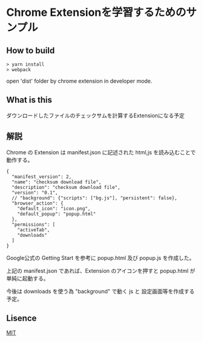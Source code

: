 # Chrome Extensionを学習するためのサンプル

## How to build

```
> yarn install
> webpack
```

open 'dist' folder by chrome extension in developer mode.

## What is this
ダウンロードしたファイルのチェックサムを計算するExtensionになる予定


## 解説
Chrome の Extension は manifest.json に記述された html,js を読み込むことで動作する。


```
{
  "manifest_version": 2,
  "name": "checksum download file",
  "description": "checksum download file",
  "version": "0.1",
  // "background": {"scripts": ["bg.js"], "persistent": false},
  "browser_action": {
    "default_icon": "icon.png",
    "default_popup": "popup.html"
  },
  "permissions": [
    "activeTab",
    "downloads"
  ]
}
```

Google公式の Getting Start を参考に
popup.html 及び popup.js を作成した。

上記の manifest.json であれば、Extension のアイコンを押すと
popup.html が単純に起動する。

今後は downloads を使う為 "background" で動く js と
設定画面等を作成する予定。

## Lisence
[MIT](https://spdx.org/licenses/MIT)